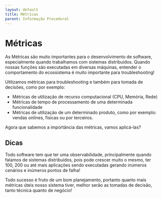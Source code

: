 ```yaml
---
layout: default
title: Métricas 
parent: Informação Procedural
---
```

# Métricas

As Métricas são muito importantes para o desenvolvimento de software, especialmente quando trabalhamos com sistemas 
distribuídos. Quando nossas funções são executadas em diversas máquinas, entender o comportamento do ecossistema é muito 
importante para troubleshooting!

Utilizamos métricas para troubleshooting e também para tomada de decisões, como por exemplo:

- Métricas de utilização de recurso computacional (CPU, Memória, Rede)
- Métricas de tempo de processamento de uma determinada funcionalidade
- Métricas de utilização de um determinado produto, como por exemplo: vendas onlines, físicas ou por terceiros.

Agora que sabemos a importância das métricas, vamos aplicá-las?

## Dicas

Todo software tem que ter uma observabilidade, principalmente quando falamos de sistemas distribuídos, pois pode crescer 
muito o mesmo, ter 100, 200 ou até mais aplicações sendo executadas gerando inúmeros cenários e inúmeros pontos de falha!

Todo sucesso é fruto de um bom planejamento, portanto quanto mais métricas úteis nosso sistema tiver, melhor serão as tomadas 
de decisão, tanto técnica quanto de negócio!

